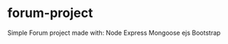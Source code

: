 # forum-project
Simple Forum project made with:
  Node
  Express
  Mongoose
  ejs
  Bootstrap
  
  
